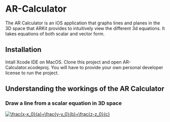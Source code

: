 # AR-Calculator

The AR Calculator is an iOS application that graphs lines and planes in the 3D space that ARKit provides to intuitively view the different 3d equations. It takes equations of both scalar and vector form.

## Installation

Intall Xcode IDE on MacOS. Clone this project and open AR-Calculator.xcodeproj. You will have to provide your own personal developer license to run the project.

## Understanding the workings of the AR Calculator

### Draw a line from a scalar equation in 3D space

<a href="https://www.codecogs.com/eqnedit.php?latex=\frac{x-x_0}{a}=\frac{y-y_0}{b}=\frac{z-z_0}{c}" target="_blank"><img src="https://latex.codecogs.com/gif.latex?\frac{x-x_0}{a}=\frac{y-y_0}{b}=\frac{z-z_0}{c}" title="\frac{x-x_0}{a}=\frac{y-y_0}{b}=\frac{z-z_0}{c}" /></a>

